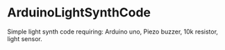 # ArduinoLightSynthCode
Simple light synth code requiring: Arduino uno, Piezo buzzer, 10k resistor, light sensor.  
